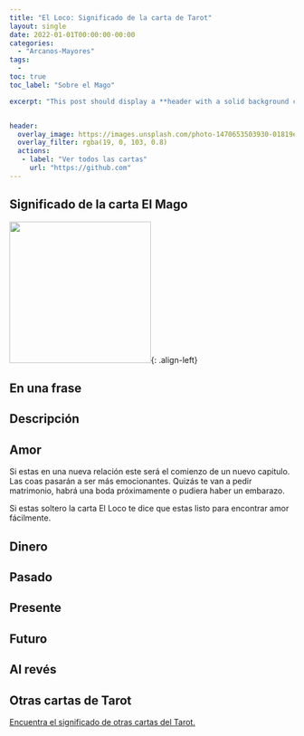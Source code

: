 ```yaml
---
title: "El Loco: Significado de la carta de Tarot"
layout: single
date: 2022-01-01T00:00:00-00:00
categories:
  - "Arcanos-Mayores"
tags:
  -
toc: true
toc_label: "Sobre el Mago"

excerpt: "This post should display a **header with a solid background color**, if the theme supports it."


header:
  overlay_image: https://images.unsplash.com/photo-1470653503930-01819ee7ec83?ixlib=rb-1.2.1&ixid=MnwxMjA3fDB8MHxwaG90by1wYWdlfHx8fGVufDB8fHx8&auto=format&fit=crop&w=870&q=80
  overlay_filter: rgba(19, 0, 103, 0.8)
  actions:
   - label: "Ver todos las cartas"
     url: "https://github.com"
---
```


## Significado de la carta El Mago

<img src="https://algzb.github.io/tarot/img/deck/m01.jpg" width="250">{: .align-left}



## En una frase

## Descripción

## Amor
Si estas en una nueva relación este será el comienzo de un nuevo capitulo. Las coas pasarán a ser más emocionantes. Quizás te van a pedir matrimonio, habrá una boda próximamente o pudiera haber un embarazo.

Si estas soltero la carta El Loco te dice que estas listo para encontrar amor fácilmente.

## Dinero

## Pasado

## Presente

## Futuro

## Al revés

## Otras cartas de Tarot

[Encuentra el significado de otras cartas del Tarot.](/significado-cartas-del-tarot)
